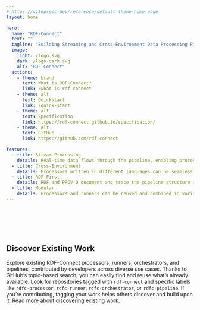 ```yaml
---
# https://vitepress.dev/reference/default-theme-home-page
layout: home

hero:
  name: "RDF-Connect"
  text: ""
  tagline: "Building Streaming and Cross-Environment Data Processing Pipelines with RDF-Connect"
  image:
    light: /logo.svg
    dark: /logo-dark.svg
    alt: "RDF-Connect"
  actions:
    - theme: brand
      text: What is RDF-Connect?
      link: /what-is-rdf-connect
    - theme: alt
      text: Quickstart
      link: /quick-start
    - theme: alt
      text: Specification
      link: https://rdf-connect.github.io/specification/
    - theme: alt
      text: GitHub
      link: https://github.com/rdf-connect

features:
  - title: Stream Processing
    details: Real-time data flows through the pipeline, enabling processors to handle incoming data promptly.
  - title: Cross-Environment
    details: Processors written in different languages can be seamlessly integrated into the same pipeline.
  - title: RDF First
    details: RDF and PROV-O document and trace the pipeline structure and execution, thereby enhancing transparency and reproducibility.
  - title: Modular
    details: Processors and runners can be reused and combined in various ways, allowing for flexible pipeline configurations.
---
```


<div style="margin-top: 8em;"></div>

## Discover Existing Work

Explore existing RDF-Connect processors, runners, orchestrators, and pipelines, contributed by developers across diverse use cases.
Thanks to GitHub’s topic-based search, you can easily find and reuse what’s already available.
Look for repositories tagged with `rdf-connect` and specific labels like `rdfc-processor`, `rdfc-runner`, `rdfc-orchestrator`, or `rdfc-pipeline`.
If you’re contributing, tagging your work helps others discover and build upon it.
Read more about [discovering existing work](./discover-existing-work).

<!--@include: ./parts/component-discovery.md-->
